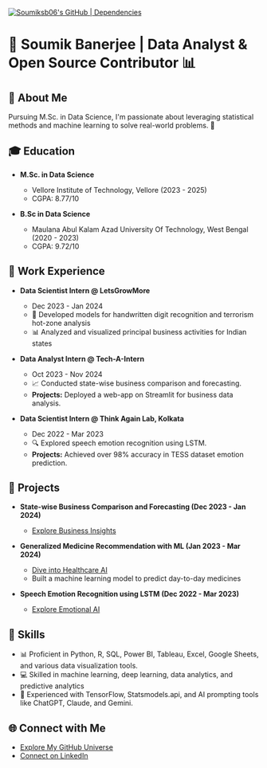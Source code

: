 [![Soumiksb06's GitHub | Dependencies](https://stats.quine.sh/Soumiksb06/dependencies?theme=dark)](https://quine.sh?utm_source=widgets&utm_campaign=Soumiksb06)

# 🚀 Soumik Banerjee | Data Analyst & Open Source Contributor 📊

## 🌟 About Me
Pursuing M.Sc. in Data Science, I'm passionate about leveraging statistical methods and machine learning to solve real-world problems. 🚀

## 🎓 Education
- **M.Sc. in Data Science**
  - Vellore Institute of Technology, Vellore (2023 - 2025)
  - CGPA: 8.77/10
  
- **B.Sc in Data Science**
  - Maulana Abul Kalam Azad University Of Technology, West Bengal (2020 - 2023)
  - CGPA: 9.72/10

## 💼 Work Experience
- **Data Scientist Intern @ LetsGrowMore**
  - Dec 2023 - Jan 2024
  - 🤖 Developed models for handwritten digit recognition and terrorism hot-zone analysis
  - 📊 Analyzed and visualized principal business activities for Indian states

- **Data Analyst Intern @ Tech-A-Intern**
  - Oct 2023 - Nov 2024
  - 📈 Conducted state-wise business comparison and forecasting.
  - **Projects:** Deployed a web-app on Streamlit for business data analysis.

- **Data Scientist Intern @ Think Again Lab, Kolkata**
  - Dec 2022 - Mar 2023
  - 🔍 Explored speech emotion recognition using LSTM.
  - **Projects:** Achieved over 98% accuracy in TESS dataset emotion prediction.

## 🚀 Projects
- **State-wise Business Comparison and Forecasting (Dec 2023 - Jan 2024)**
  - [Explore Business Insights](https://github.com/Soumiksb06/Business-Comparison-and-Forecasting)

- **Generalized Medicine Recommendation with ML (Jan 2023 - Mar 2024)**
  - [Dive into Healthcare AI](https://github.com/Soumiksb06/Generalized-Medicine-Recommendation)
  - Built a machine learning model to predict day-to-day medicines

- **Speech Emotion Recognition using LSTM (Dec 2022 - Mar 2023)**
  - [Explore Emotional AI](https://github.com/Soumiksb06/Speech-Emotion-Recognition)

## 🚀 Skills
- 📊 Proficient in Python, R, SQL, Power BI, Tableau, Excel, Google Sheets, and various data visualization tools.
- 💻 Skilled in machine learning, deep learning, data analytics, and predictive analytics
- 🚀 Experienced with TensorFlow, Statsmodels.api, and AI prompting tools like ChatGPT, Claude, and Gemini.

## 🌐 Connect with Me
- [Explore My GitHub Universe](https://github.com/Soumiksb06)
- [Connect on LinkedIn](https://www.linkedin.com/in/soumikbsb6)
